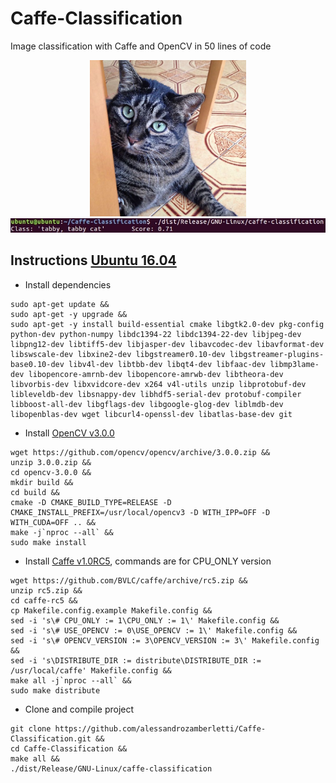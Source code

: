 # Caffe-Classification
Image classification with Caffe and OpenCV in 50 lines of code

<p align="center"> 
  <img src="./res/cat.jpg" alt="margi" width="250" height="250"/>
  <img src="./res/result.jpg" alt="margi"/>
</p>

## Instructions [Ubuntu 16.04](http://releases.ubuntu.com/16.04/)
* Install dependencies
```
sudo apt-get update &&
sudo apt-get -y upgrade &&
sudo apt-get -y install build-essential cmake libgtk2.0-dev pkg-config python-dev python-numpy libdc1394-22 libdc1394-22-dev libjpeg-dev libpng12-dev libtiff5-dev libjasper-dev libavcodec-dev libavformat-dev libswscale-dev libxine2-dev libgstreamer0.10-dev libgstreamer-plugins-base0.10-dev libv4l-dev libtbb-dev libqt4-dev libfaac-dev libmp3lame-dev libopencore-amrnb-dev libopencore-amrwb-dev libtheora-dev libvorbis-dev libxvidcore-dev x264 v4l-utils unzip libprotobuf-dev libleveldb-dev libsnappy-dev libhdf5-serial-dev protobuf-compiler libboost-all-dev libgflags-dev libgoogle-glog-dev liblmdb-dev libopenblas-dev wget libcurl4-openssl-dev libatlas-base-dev git
```
* Install [OpenCV v3.0.0](https://github.com/opencv/opencv/archive/3.0.0.zip)
```
wget https://github.com/opencv/opencv/archive/3.0.0.zip &&
unzip 3.0.0.zip &&
cd opencv-3.0.0 &&
mkdir build && 
cd build && 
cmake -D CMAKE_BUILD_TYPE=RELEASE -D CMAKE_INSTALL_PREFIX=/usr/local/opencv3 -D WITH_IPP=OFF -D WITH_CUDA=OFF .. && 
make -j`nproc --all` && 
sudo make install
```
* Install [Caffe v1.0RC5](https://github.com/BVLC/caffe/archive/rc5.zip), commands are for CPU_ONLY version
```
wget https://github.com/BVLC/caffe/archive/rc5.zip &&
unzip rc5.zip &&
cd caffe-rc5 &&
cp Makefile.config.example Makefile.config &&
sed -i 's\# CPU_ONLY := 1\CPU_ONLY := 1\' Makefile.config &&
sed -i 's\# USE_OPENCV := 0\USE_OPENCV := 1\' Makefile.config &&
sed -i 's\# OPENCV_VERSION := 3\OPENCV_VERSION := 3\' Makefile.config &&
sed -i 's\DISTRIBUTE_DIR := distribute\DISTRIBUTE_DIR := /usr/local/caffe' Makefile.config &&
make all -j`nproc --all` &&
sudo make distribute
```
* Clone and compile project
```
git clone https://github.com/alessandrozamberletti/Caffe-Classification.git &&
cd Caffe-Classification &&
make all &&
./dist/Release/GNU-Linux/caffe-classification
```
